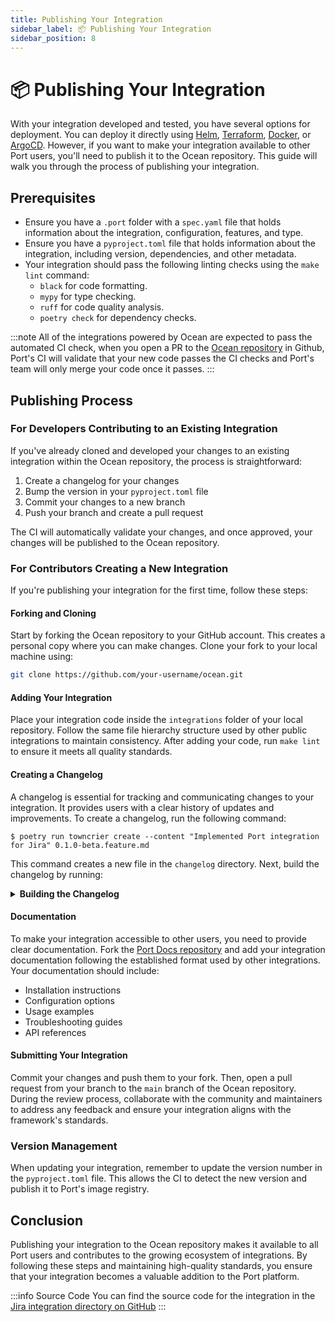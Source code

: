 ```yaml
---
title: Publishing Your Integration
sidebar_label: 📦 Publishing Your Integration
sidebar_position: 8
---
```


# 📦 Publishing Your Integration

With your integration developed and tested, you have several options for deployment. You can deploy it directly using [Helm](../deployment/helm.md), [Terraform](../deployment/terraform.md), [Docker](../deployment/docker.md), or [ArgoCD](../deployment/argocd.md). However, if you want to make your integration available to other Port users, you'll need to publish it to the Ocean repository. This guide will walk you through the process of publishing your integration.

## Prerequisites

- Ensure you have a `.port` folder with a `spec.yaml` file that holds information about the integration, configuration, features, and type.
- Ensure you have a `pyproject.toml` file that holds information about the integration, including version, dependencies, and other metadata.
- Your integration should pass the following linting checks using the `make lint` command:
  - `black` for code formatting.
  - `mypy` for type checking.
  - `ruff` for code quality analysis.
  - `poetry check` for dependency checks.

:::note
All of the integrations powered by Ocean are expected to pass the automated CI check, when you open a PR to the [Ocean repository](https://github.com/port-labs/ocean) in Github, Port's CI will validate that your new code passes the CI checks and Port's team will only merge your code once it passes.
:::

## Publishing Process

### For Developers Contributing to an Existing Integration

If you've already cloned and developed your changes to an existing integration within the Ocean repository, the process is straightforward:

1. Create a changelog for your changes
2. Bump the version in your `pyproject.toml` file
3. Commit your changes to a new branch
4. Push your branch and create a pull request

The CI will automatically validate your changes, and once approved, your changes will be published to the Ocean repository.

### For Contributors Creating a New Integration

If you're publishing your integration for the first time, follow these steps:

#### Forking and Cloning

Start by forking the Ocean repository to your GitHub account. This creates a personal copy where you can make changes. Clone your fork to your local machine using:

```bash showLineNumbers
git clone https://github.com/your-username/ocean.git
```

#### Adding Your Integration

Place your integration code inside the `integrations` folder of your local repository. Follow the same file hierarchy structure used by other public integrations to maintain consistency. After adding your code, run `make lint` to ensure it meets all quality standards.

#### Creating a Changelog

A changelog is essential for tracking and communicating changes to your integration. It provides users with a clear history of updates and improvements. To create a changelog, run the following command:

```console showLineNumbers title="bash"
$ poetry run towncrier create --content "Implemented Port integration for Jira" 0.1.0-beta.feature.md
```

This command creates a new file in the `changelog` directory. Next, build the changelog by running:

<details>
<summary><b>Building the Changelog</b></summary>

```console showLineNumbers title="bash"
$ poetry run towncrier build --yes --version 0.1.0-beta
Loading template...
Finding news fragments...
Rendering news fragments...
Writing to newsfile...
Staging newsfile...
Removing the following files:
/home/lordsarcastic/Code/port/ocean/integrations/jira/changelog/0.1.0-beta.feature.md
```
</details>

#### Documentation

To make your integration accessible to other users, you need to provide clear documentation. Fork the [Port Docs repository](https://github.com/port-labs/port-docs) and add your integration documentation following the established format used by other integrations. Your documentation should include:

- Installation instructions
- Configuration options
- Usage examples
- Troubleshooting guides
- API references

#### Submitting Your Integration

Commit your changes and push them to your fork. Then, open a pull request from your branch to the `main` branch of the Ocean repository. During the review process, collaborate with the community and maintainers to address any feedback and ensure your integration aligns with the framework's standards.

### Version Management

When updating your integration, remember to update the version number in the `pyproject.toml` file. This allows the CI to detect the new version and publish it to Port's image registry. 

## Conclusion

Publishing your integration to the Ocean repository makes it available to all Port users and contributes to the growing ecosystem of integrations. By following these steps and maintaining high-quality standards, you ensure that your integration becomes a valuable addition to the Port platform.

:::info Source Code
You can find the source code for the integration in the [Jira integration directory on GitHub](https://github.com/port-labs/ocean/tree/main/integrations/jira)
:::
